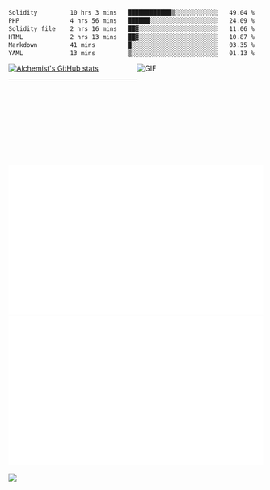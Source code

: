 <!--START_SECTION:waka-->

```text
Solidity         10 hrs 3 mins   ████████████▒░░░░░░░░░░░░   49.04 %
PHP              4 hrs 56 mins   ██████░░░░░░░░░░░░░░░░░░░   24.09 %
Solidity file    2 hrs 16 mins   ██▓░░░░░░░░░░░░░░░░░░░░░░   11.06 %
HTML             2 hrs 13 mins   ██▓░░░░░░░░░░░░░░░░░░░░░░   10.87 %
Markdown         41 mins         █░░░░░░░░░░░░░░░░░░░░░░░░   03.35 %
YAML             13 mins         ▒░░░░░░░░░░░░░░░░░░░░░░░░   01.13 %
```

<!--END_SECTION:waka-->

[![Alchemist's GitHub stats](https://github-readme-stats.vercel.app/api?username=DrMaxis&show_icons=true&theme=outrun&count_private=true)](#)
<img align="right" alt="GIF" src="https://user-images.githubusercontent.com/5355808/139111924-210cc6fa-9fb1-4dac-929d-6324a5836a92.gif" width="250" height="200" />
<hr />

![](https://raw.githubusercontent.com/DrMaxis/github-stats-transparent/output/generated/overview.svg)
![](https://raw.githubusercontent.com/DrMaxis/github-stats-transparent/output/generated/languages.svg)

 
<a href="https://count.getloli.com/"><img src="https://count.getloli.com/get/@:maxis-the-alchemist?theme=rule34"></a>
<!-- https://count.getloli.com/get/@alchemist?theme=rule34 -->
<br>
